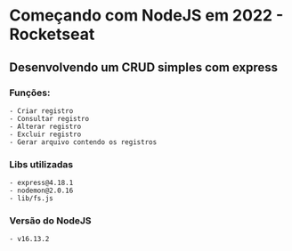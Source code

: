 # Começando com NodeJS em 2022 - Rocketseat

## Desenvolvendo um CRUD simples com express

### Funções:
    - Criar registro
    - Consultar registro
    - Alterar registro
    - Excluir registro
    - Gerar arquivo contendo os registros

### Libs utilizadas
    - express@4.18.1
    - nodemon@2.0.16
    - lib/fs.js

### Versão do NodeJS
    - v16.13.2